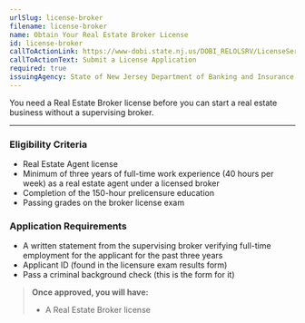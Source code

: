 ```yaml
---
urlSlug: license-broker
filename: license-broker
name: Obtain Your Real Estate Broker License
id: license-broker
callToActionLink: https://www-dobi.state.nj.us/DOBI_RELOLSRV/LicenseServices
callToActionText: Submit a License Application
required: true
issuingAgency: State of New Jersey Department of Banking and Insurance Real Estate Commission
---
```

You need a Real Estate Broker license before you can start a real estate business without a supervising broker. 
 
---
### Eligibility Criteria
- Real Estate Agent license
- Minimum of three years of full-time work experience (40 hours per week) as a real estate agent under a licensed broker
- Completion of the 150-hour prelicensure education 
- Passing grades on the broker license exam
 
### Application Requirements
- A written statement from the supervising broker verifying full-time employment for the applicant for the past three years
- Applicant ID (found in the licensure exam results form)
- Pass a criminal background check (this is the form for it)
 
>**Once approved, you will have:**
>- A Real Estate Broker license
